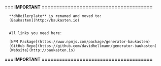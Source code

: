 **=== IMPORTANT ======================================**

      **dhBoilerplate** is renamed and moved to:
      [Baukasten](http://baukasten.io)
      
      
      All links you need here:
      
      [NPM Package](https://www.npmjs.com/package/generator-baukasten)
      [GitHub Repo](https://github.com/davidhellmann/generator-baukasten)
      [Website](http://baukasten.io)

**=== IMPORTANT ======================================**
